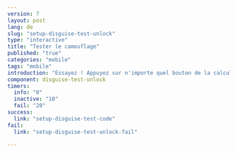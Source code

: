 ```yaml
---
version: 7
layout: post
lang: de
slug: "setup-disguise-test-unlock"
type: "interactive"
title: "Tester le camouflage"
published: "true"
categories: "mobile"
tags: "mobile"
introduction: "Essayez ! Appuyez sur n'importe quel bouton de la calculatrice."
component: disguise-test-unlock
timers:
  info: "0"
  inactive: "10"
  fail: "20"
success: 
  link: "setup-disguise-test-code"
fail: 
  link: "setup-disguise-test-unlock-fail"

---
```


